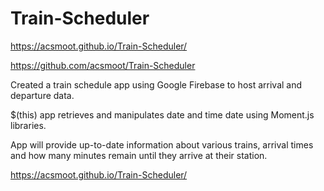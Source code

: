 # Train-Scheduler
https://acsmoot.github.io/Train-Scheduler/

https://github.com/acsmoot/Train-Scheduler

Created a train schedule app using Google Firebase to host arrival and departure data.

$(this) app retrieves and manipulates date and time date using Moment.js libraries. 

App will provide up-to-date information about various trains, arrival times and how many minutes remain until they arrive at their station.

https://acsmoot.github.io/Train-Scheduler/

